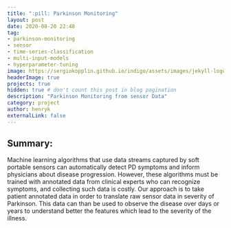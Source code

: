 ```yaml
---
title: ":pill: Parkinson Monitoring"
layout: post
date: 2020-08-20 22:48
tag:
- parkinson-monitoring
- sensor
- time-series-classification
- multi-input-models
- hyperparameter-tuning
image: https://sergiokopplin.github.io/indigo/assets/images/jekyll-logo-light-solid.png
headerImage: true
projects: true
hidden: true # don't count this post in blog pagination
description: "Parkinson Monitoring from sensor Data"
category: project
author: henryk
externalLink: false
---
```


## Summary:

<p>Machine learning algorithms that use data streams captured by soft portable sensors can automatically detect PD symptoms and inform physicians about disease progression. However, these algorithms must be trained with annotated data from clinical experts who can recognize symptoms, and collecting such data is costly. Our approach is to take patient annotated data in order to translate raw sensor data in severity of Parkinson. This data can than be used to observe the disease over days or years to understand better the features which lead to the severity of the illness.</p>


